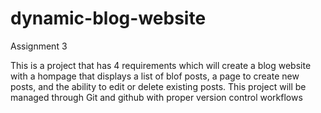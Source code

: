 # dynamic-blog-website
Assignment 3

This is a project that has 4 requirements which will create a blog website with a hompage that displays a list of blof posts, a page to create new posts, and the ability to edit or delete existing posts. This project will be managed through Git and github with proper version control workflows
